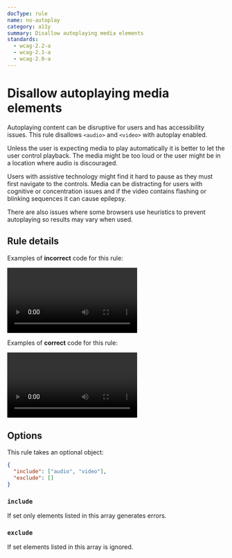 ```yaml
---
docType: rule
name: no-autoplay
category: a11y
summary: Disallow autoplaying media elements
standards:
  - wcag-2.2-a
  - wcag-2.1-a
  - wcag-2.0-a
---
```


# Disallow autoplaying media elements

Autoplaying content can be disruptive for users and has accessibility issues.
This rule disallows `<audio>` and `<video>` with autoplay enabled.

Unless the user is expecting media to play automatically it is better to let the user control playback.
The media might be too loud or the user might be in a location where audio is discouraged.

Users with assistive technology might find it hard to pause as they must first navigate to the controls.
Media can be distracting for users with cognitive or concentration issues and if the video contains flashing or blinking sequences it can cause epilepsy.

There are also issues where some browsers use heuristics to prevent autoplaying so results may vary when used.

## Rule details

Examples of **incorrect** code for this rule:

<validate name="incorrect" rules="no-autoplay">
	<video autoplay></video>
</validate>

Examples of **correct** code for this rule:

<validate name="correct" rules="no-autoplay">
	<video></video>
</validate>

## Options

This rule takes an optional object:

```json
{
  "include": ["audio", "video"],
  "exclude": []
}
```

### `include`

If set only elements listed in this array generates errors.

### `exclude`

If set elements listed in this array is ignored.
